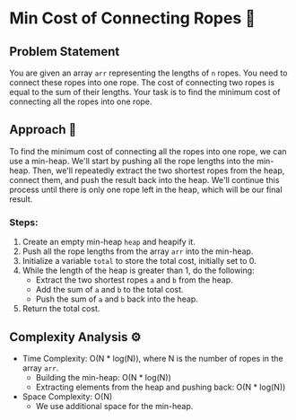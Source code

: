 # Min Cost of Connecting Ropes 🔗

## Problem Statement

You are given an array `arr` representing the lengths of `n` ropes. You need to connect these ropes into one rope. The cost of connecting two ropes is equal to the sum of their lengths. Your task is to find the minimum cost of connecting all the ropes into one rope.

## Approach 🚀

To find the minimum cost of connecting all the ropes into one rope, we can use a min-heap. We'll start by pushing all the rope lengths into the min-heap. Then, we'll repeatedly extract the two shortest ropes from the heap, connect them, and push the result back into the heap. We'll continue this process until there is only one rope left in the heap, which will be our final result.

### Steps:
1. Create an empty min-heap `heap` and heapify it.
2. Push all the rope lengths from the array `arr` into the min-heap.
3. Initialize a variable `total` to store the total cost, initially set to 0.
4. While the length of the heap is greater than 1, do the following:
   - Extract the two shortest ropes `a` and `b` from the heap.
   - Add the sum of `a` and `b` to the total cost.
   - Push the sum of `a` and `b` back into the heap.
5. Return the total cost.

## Complexity Analysis ⚙️

- Time Complexity: O(N * log(N)), where N is the number of ropes in the array `arr`.
  - Building the min-heap: O(N * log(N))
  - Extracting elements from the heap and pushing back: O(N * log(N))
- Space Complexity: O(N)
  - We use additional space for the min-heap.
